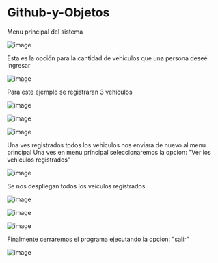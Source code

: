 # Github-y-Objetos

Menu principal del sistema

![image](https://user-images.githubusercontent.com/96399138/204101806-f5f95585-bd66-4e18-abe3-70bd1d74aaef.png)

Esta es la opción para la cantidad de vehículos que una persona deseé ingresar

![image](https://user-images.githubusercontent.com/96399138/204101897-fd4bdbba-1ce3-4925-85b4-1166c02a0803.png)

Para este ejemplo se registraran 3 vehículos

![image](https://user-images.githubusercontent.com/96399138/204102324-b96458ba-98b5-4658-a2ae-944e40d27d3f.png)

![image](https://user-images.githubusercontent.com/96399138/204102694-d0e16cfc-eaed-4c85-b92e-c02e42bc6e6c.png)

![image](https://user-images.githubusercontent.com/96399138/204102829-3956a6af-bad5-4a13-b384-f7b594f4714f.png)

Una ves registrados todos los vehiculos nos enviara de nuevo al menu principal
Una ves en menu principal seleccionaremos la opcion: "Ver los vehiculos registrados"

![image](https://user-images.githubusercontent.com/96399138/204102857-d2d7d443-db76-4485-9f3e-026e6d47ebf5.png)

Se nos despliegan todos los veiculos registrados 

![image](https://user-images.githubusercontent.com/96399138/204102907-c1c90754-bca5-40fd-9dde-83a699bd2248.png)

![image](https://user-images.githubusercontent.com/96399138/204102911-64085c4c-c2da-48b3-aed1-49e3665e82ac.png)

![image](https://user-images.githubusercontent.com/96399138/204102919-6a9f06a7-157f-4a88-b603-f20cd9cf9268.png)

Finalmente cerraremos el programa ejecutando la opcion: "salir"

![image](https://user-images.githubusercontent.com/96399138/204102980-01de7ebf-159e-412a-8305-1b07d24699d3.png)
